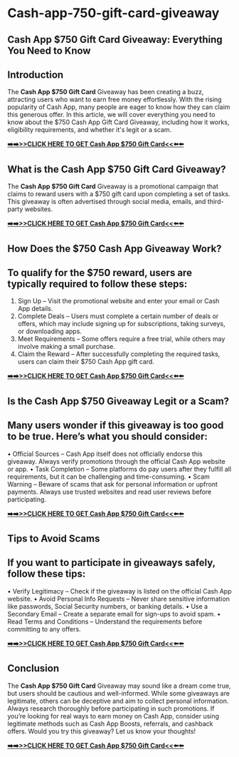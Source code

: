 # Cash-app-750-gift-card-giveaway
## Cash App $750 Gift Card Giveaway: Everything You Need to Know
## Introduction
The **Cash App $750 Gift Card** Giveaway has been creating a buzz, attracting users who want to earn free money effortlessly. With the rising popularity of Cash App, many people are eager to know how they can claim this generous offer. In this article, we will cover everything you need to know about the $750 Cash App Gift Card Giveaway, including how it works, eligibility requirements, and whether it's legit or a scam.

**[➡️➡️>>CLICK HERE TO GET Cash App $750 Gift Card<<⬅️⬅️](https://ct24shop.com/750-cash-app-gift-card/)**

## What is the Cash App $750 Gift Card Giveaway?
The **Cash App $750 Gift Card** Giveaway is a promotional campaign that claims to reward users with a $750 gift card upon completing a set of tasks. This giveaway is often advertised through social media, emails, and third-party websites.

**[➡️➡️>>CLICK HERE TO GET Cash App $750 Gift Card<<⬅️⬅️](https://ct24shop.com/750-cash-app-gift-card/)**

## How Does the $750 Cash App Giveaway Work?
## To qualify for the $750 reward, users are typically required to follow these steps:
1.	Sign Up – Visit the promotional website and enter your email or Cash App details.
2.	Complete Deals – Users must complete a certain number of deals or offers, which may include signing up for subscriptions, taking surveys, or downloading apps.
3.	Meet Requirements – Some offers require a free trial, while others may involve making a small purchase.
4.	Claim the Reward – After successfully completing the required tasks, users can claim their $750 Cash App gift card.

**[➡️➡️>>CLICK HERE TO GET Cash App $750 Gift Card<<⬅️⬅️](https://ct24shop.com/750-cash-app-gift-card/)**

## Is the Cash App $750 Giveaway Legit or a Scam?
## Many users wonder if this giveaway is too good to be true. Here’s what you should consider:
•	Official Sources – Cash App itself does not officially endorse this giveaway. Always verify promotions through the official Cash App website or app.
•	Task Completion – Some platforms do pay users after they fulfill all requirements, but it can be challenging and time-consuming.
•	Scam Warning – Beware of scams that ask for personal information or upfront payments. Always use trusted websites and read user reviews before participating.

**[➡️➡️>>CLICK HERE TO GET Cash App $750 Gift Card<<⬅️⬅️](https://ct24shop.com/750-cash-app-gift-card/)**

## Tips to Avoid Scams
## If you want to participate in giveaways safely, follow these tips:
•	Verify Legitimacy – Check if the giveaway is listed on the official Cash App website.
•	Avoid Personal Info Requests – Never share sensitive information like passwords, Social Security numbers, or banking details.
•	Use a Secondary Email – Create a separate email for sign-ups to avoid spam.
•	Read Terms and Conditions – Understand the requirements before committing to any offers.

**[➡️➡️>>CLICK HERE TO GET Cash App $750 Gift Card<<⬅️⬅️](https://ct24shop.com/750-cash-app-gift-card/)**

## Conclusion
The **Cash App $750 Gift Card** Giveaway may sound like a dream come true, but users should be cautious and well-informed. While some giveaways are legitimate, others can be deceptive and aim to collect personal information. Always research thoroughly before participating in such promotions. If you’re looking for real ways to earn money on Cash App, consider using legitimate methods such as Cash App Boosts, referrals, and cashback offers.
Would you try this giveaway? Let us know your thoughts!

**[➡️➡️>>CLICK HERE TO GET Cash App $750 Gift Card<<⬅️⬅️](https://ct24shop.com/750-cash-app-gift-card/)**


